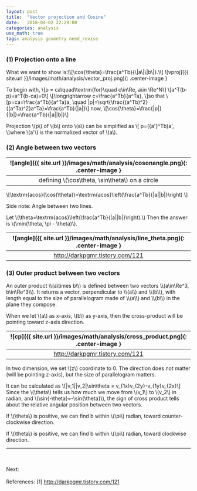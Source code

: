 ```yaml
---
layout: post
title:  "Vector projection and Cosine"
date:   2018-04-02 22:29:00
categories: analysis
use_math: true
tags: analysis geometry need_revise
---
```

<h3 id="proj_on_line">(1) Projection onto a line</h3>
What we want to show is:\\[\cos{\theta}=\frac{a^Tb}{\|a\|\|b\|}.\\]
![vproj]({{ site.url }}/images/math/analysis/vector_proj.png){: .center-image }

To begin with,
\\[p = ca\quad\textrm{for}\quad c\in\Re, a\in \Re^N\\] \\[a^T(b-p)=a^T(b-ca)=0\\] \\[\longrightarrow c=\frac{a^Tb}{a^Ta}, \\]so that \\[p=ca=\frac{a^Tb}{a^Ta}a, \quad \|p\|=\sqrt{\frac{(a^Tb)^2}{(a^Ta)^2}a^Ta}=\frac{a^Tb}{\|a\|}\\] now, \\[\cos{\theta}=\frac{\|p\|}{\|b\|}=\frac{a^Tb}{\|a\|\|b\|}\\]

Projection \\(p\\) of \\(b\\) onto \\(a\\) can be simplified as \\[ p=({a'}^Tb)a', \\]where \\(a'\\) is the normalized vector of \\(a\\).



<h3 id="angle_bet_two_vecs">(2) Angle between two vectors</h3>

| ![angle]({{ site.url }}/images/math/analysis/cosonangle.png){: .center-image }| 
|:--:| 
| defining \\(\cos\theta, \sin\theta\\) on a circle |




\\[\textrm{acos}(\cos(\theta))=\textrm{acos}\left(\frac{a^Tb}{\|a\|\|b\|}\right) \\]

Side note: Angle between two lines.

Let \\(\theta=\textrm{acos}\left(\frac{a^Tb}{\|a\|\|b\|}\right).\\) Then the answer is \\(\min(\theta, \pi - \theta)\\).


| ![angle]({{ site.url }}/images/math/analysis/line_theta.png){: .center-image }| 
|:--:| 
| <a href="http://darkpgmr.tistory.com/121" target="_blank">http://darkpgmr.tistory.com/121</a>  |




<h3 id="cp_bet_two_vecs">(3) Outer product between two vectors</h3>
An outer product \\(a\times b\\) is defined between two vectors \\(a\in\Re^3, b\in\Re^3\\). It returns a vector, perpendicular to \\(a\\) and \\(b\\), with length equal to the size of parallelogram made of \\(a\\) and \\(b\\) in the plane they compose. 



When we let \\(a\\) as x-axis, \\(b\\) as y-axis, then the cross-product will be pointing toward z-axis direction.



| ![cp]({{ site.url }}/images/math/analysis/cross_product.png){: .center-image }| 
|:--:| 
| <a href="http://darkpgmr.tistory.com/121" target="_blank">http://darkpgmr.tistory.com/121</a>  |



In two dimension, we set \\(z\\) coordinate to 0. The direction does not matter (will be pointing z-axis), but the size of parallelogram matters.

It can be calculated as \\[\|v_1\|\|v_2\|\sin\theta = v_{1x}v_{2y}-v_{1y}v_{2x}\\] Since the \\(\theta\\) tells us how much we move from \\(v_1\\) to \\(v_2\\) in radian, and \\(\sin{-\theta}=-\sin{\theta}\\), the sign of cross product tells about the relative angular position between two vectors.

If \\(\theta\\) is positive, we can find b within \\(\pi\\) radian, toward counter-clockwise direction.

If \\(\theta\\) is positive, we can find b within \\(\pi\\) radian, toward clockwise direction.
<hr>
<br/><br/>
Next:
<br/><br/>
References:  
[1] <a href="http://darkpgmr.tistory.com/121" target="_blank">http://darkpgmr.tistory.com/121</a>  